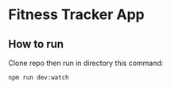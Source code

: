 # Fitness Tracker App

## How to run

Clone repo then run in directory this command:
```
npm run dev:watch
```
